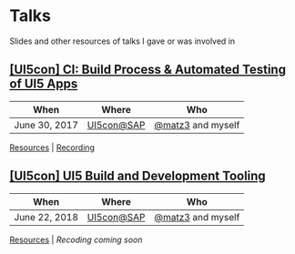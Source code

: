# Talks
Slides and other resources of talks I gave or was involved in

## [[UI5con] CI: Build Process & Automated Testing of UI5 Apps](./UI5con_at_SAP_2017)

When | Where | Who
---- | ----- | ----
June 30, 2017 | [UI5con@SAP](http://openui5.org/ui5con/) | [@matz3](https://github.com/matz3) and myself

[Resources](./UI5con_at_SAP_2017) | [Recording](https://www.youtube.com/watch?v=TceM3zf8VSk)

## [[UI5con] UI5 Build and Development Tooling](./UI5con_at_SAP_2018)

When | Where | Who
---- | ----- | ----
June 22, 2018 | [UI5con@SAP](http://openui5.org/ui5con/) | [@matz3](https://github.com/matz3) and myself

[Resources](./UI5con_at_SAP_2018) | *Recoding coming soon*
